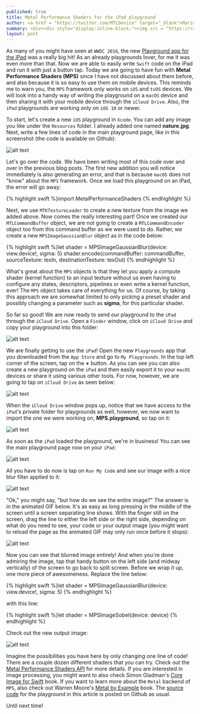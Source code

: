 ```yaml
---
published: true
title: Metal Performance Shaders for the iPad playground
author: <a href = "https://twitter.com/MTLDevice" target="_blank">Marius Horga</a>
summary: <div><div style="display:inline-block;"><img src = "https://raw.githubusercontent.com/MetalKit/images/master/mps_9.png" alt="Metal" height="100" width="160"></div><div style="display:inline-block; width:75%; padding-left:1.5em; color:grey; vertical-align:middle;">Learning how to easily import a playground from a Mac to an iPad using the iCloud Drive. Seeing how a MPS object does the command encoding directly, without having to configure any states, descriptors or functions.</div></div>
layout: post
---
```

As many of you might have seen at `WWDC 2016`, the new [Playground app for the iPad](https://developer.apple.com/videos/play/wwdc2016/408/) was a really big hit! As an already playgrounds lover, for me it was even more than that. Now we are able to easily write `Swift` code on the iPad and run it with just a button tap. Today we are going to have fun with __Metal Performance Shaders (MPS)__ since I have not discussed about them before, and also because it is so easy to use them on mobile devices. This reminds me to warn you, the `MPS` framework only works on `iOS` and `tvOS` devices. We will look into a handy way of writing the playground on a `macOS` device and then sharing it with your mobile device through the `iCloud Drive`. Also, the `iPad` playgrounds are working only on `iOS 10` or newer.

To start, let's create a new `iOS` playground in `Xcode`. You can add any image you like under the `Resources` folder. I already added one named __nature.jpg__. Next, write a few lines of code in the main playground page, like in this screenshot (the code is available on Github):

![alt text](https://github.com/MetalKit/images/raw/master/mps_1.png "1")

Let's go over the code. We have been writing most of this code over and over in the previous blog posts. The first new addition you will notice immediately is also generating an error, and that is because `macOS` does not "know" about the `MPS` framework. Once we load this playground on an iPad, the error will go away:

{% highlight swift %}import MetalPerformanceShaders
{% endhighlight %}

Next, we use `MTKTextureLoader` to create a new texture from the image we added above. Now comes the really interesting part! Once we created our `MTLCommandBuffer` object, we are not going to create a `MTLCommandEncoder` object too from this command buffer as we were used to do. Rather, we create a new `MPSImageGaussianBlur` object as in the code below:

{% highlight swift %}let shader = MPSImageGaussianBlur(device: view.device!, sigma: 5)
shader.encode(commandBuffer: commandBuffer, sourceTexture: texIn, destinationTexture: texOut)
{% endhighlight %}

What's great about the `MPS` objects is that they let you apply a compute shader (kernel function) to an input texture without us even having to configure any states, descriptors, pipelines or even write a kernel function, ever! The `MPS` object takes care of everything for us. Of course, by taking this approach we are somewhat limited to only picking a preset shader and possibly changing a parameter such as __sigma__, for this particular shader.

So far so good! We are now ready to send our playground to the `iPad` through the `iCloud Drive`. Open a `Finder` window, click on `iCloud Drive` and copy your playground into this folder:

![alt text](https://github.com/MetalKit/images/raw/master/mps_8.PNG "2")

We are finally getting to use the `iPad`! Open the new `Playgrounds` app that you downloaded from the `App Store` and go to `My Playgrounds`. In the top left corner of the screen, tap on the __+__ button. As you can see you can also create a new playground on the `iPad` and then easily export it to your `macOS` devices or share it using various other tools. For now, however, we are going to tap on `iCloud Drive` as seen below:

![alt text](https://github.com/MetalKit/images/raw/master/mps_2.PNG "2")

When the `iCloud Drive` window pops up, notice that we have access to the `iPad`'s private folder for playgrounds as well, however, we now want to import the one we were working on, __MPS.playground__, so tap on it:

![alt text](https://github.com/MetalKit/images/raw/master/mps_3.PNG "3")

As soon as the `iPad` loaded the playground, we're in business! You can see the main playground page now on your `iPad`:

![alt text](https://github.com/MetalKit/images/raw/master/mps_4.PNG "4")

All you have to do now is tap on `Run My Code` and see our image with a nice blur filter applied to it:

![alt text](https://github.com/MetalKit/images/raw/master/mps_5.PNG "5")

"Ok," you might say, "but how do we see the entire image?" The answer is in the animated GIF below. It's as easy as long pressing in the middle of the screen until a screen separating line shows. With the finger still on the screen, drag the line to either the left side or the right side, depending on what do you need to see, your code or your output image (you might want to reload the page as the animated GIF may only run once before it stops):

![alt text](https://github.com/MetalKit/images/raw/master/mps_6.gif "6")

Now you can see that blurred image entirely! And when you're done admiring the image, tap that handy button on the left side (and midway vertically) of the screen to go back to split screen. Before we wrap it up, one more piece of awesomeness. Replace the line below:

{% highlight swift %}let shader = MPSImageGaussianBlur(device: view.device!, sigma: 5)
{% endhighlight %}

with this line:

{% highlight swift %}let shader = MPSImageSobel(device: device)
{% endhighlight %}

Check out the new output image:

![alt text](https://github.com/MetalKit/images/raw/master/mps_7.PNG "7")

Imagine the possibilities you have here by only changing one line of code! There are a couple dozen different shaders that you can try. Check out the [Metal Performance Shaders API](https://developer.apple.com/reference/metalperformanceshaders#symbols) for more details. If you are interested in image processing, you might want to also check Simon Gladman's [Core Image for Swift](https://itunes.apple.com/us/book/core-image-for-swift/id1073029980?mt=13) book. If you want to learn more about the `Metal` backend of `MPS`, also check out Warren Moore's [Metal by Example](https://gum.co/metalbyexample) book. The [source code](https://github.com/MetalKit/mps) for the playground in this article is posted on Github as usual.

Until next time!

